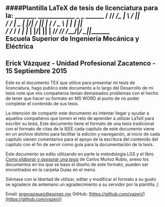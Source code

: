 ####Plantilla LaTeX de tesis de licenciatura para la: 
                      _______ ____________  _    _ ______
                     /  ____//  ____/\_   \| \  / ||  ___\
                    /  /___  |  \__   | |\/|  \/  ||  |___
                   /   ___/  \___  \  | |  |      ||   ___\
                  /  /____  ____/  / _| |_ | |\/| ||  |____
                 /_______/ /______/ /_____/|_/  \_||_______\
             Escuela Superior de Ingeniería Mecánica y Eléctrica 
 -----------------------------------------------------------------------------
   Erick Vázquez  - Unidad Profesional Zacatenco - 15 Septiembre 2015
 -----------------------------------------------------------------------------
 Este es el documento TEX que utilice para presentar mi tesis de licenciatura, 
 hago publico este documento a lo largo del Desarrollo de mi tesis note que mis 
 compañeros tenían demasiados problemas con el hecho de tener que hacer su 
 formato en MS WORD al punto de no poder completar el contenido de sus tesis.

 La intención de compartir este documento es intentar llegar y ayudar a aquellos 
 compañeros que tomen el reto de aprender a utilizar LaTeX para escribir su tesis,
 Este documento tiene el formato de una tesis tradicional con el formato de citas 
 de la IEEE cada capitulo de este documento viene en un archivo distinto para 
 facilitar la edición y navegación, al inicio de cada  capitulo vienen comentarios
 para el apoyo de la escritura del contenido del capitulo con el fin de servir 
 como guía para la documentación de la tesis.

 Este documento se edito utilizando en parte la metodología LGS y el libro 
 [_Como elaborar y asesorar una tesis_](http://mx.casadellibro.com/libro-como-elaborar-y-asesorar-una-investigacion-de-tesis-2-ed/9786073204569/1836869) de Carlos Muñoz Rubio, 
 anexo los documentos en los que se baso el diseño de este formato, 
 pueden ser encontrados en la carpeta Guías en el menú 
 
 Siéntase con la libertad de utilizar, editar y modificar el formato a su gusto 
se agradece de antemano un agradecimiento a su servidor por la plantilla ;)

Email: [ergovazquez@esimez.mx](ergovazquez@esimez.mx)      GitHub: [https://github.com/vazeri/](https://github.com/vazeri/) 

